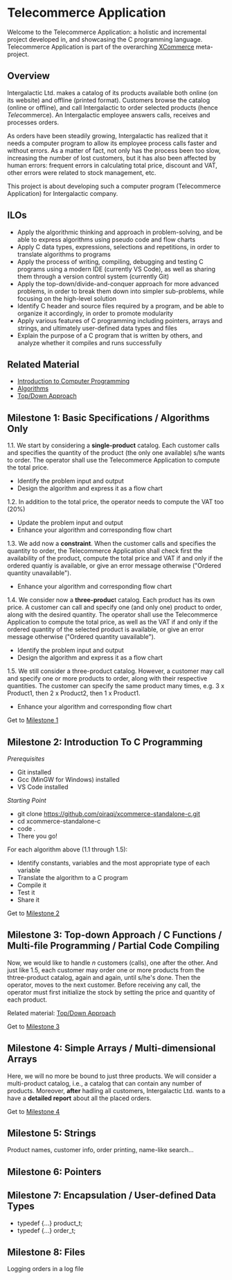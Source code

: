 # Telecommerce Application
Welcome to the Telecommerce Application: a holistic and incremental project developed in, and showcasing the C programming language. Telecommerce Application is part of the overarching [XCommerce](https://github.com/oiraqi/xcommerce) meta-project.

## Overview
Intergalactic Ltd. makes a catalog of its products available both online (on its website) and offline (printed format). Customers browse the catalog (online or offline), and call Intergalactic to order selected products (hence *Tele*commerce). An Intergalactic employee answers calls, receives and processes orders.

As orders have been steadily growing, Intergalactic has realized that it needs a computer program to allow its employee process calls faster and without errors. As a matter of fact, not only has the process been too slow, increasing the number of lost customers, but it has also been affected by human errors: frequent errors in calculating total price, discount and VAT, other errors were related to stock management, etc.

This project is about developing such a computer program (Telecommerce Application) for Intergalactic company.

## ILOs
- Apply the algorithmic thinking and approach in problem-solving, and be able to express algorithms using pseudo code and flow charts
- Apply C data types, expressions, selections and repetitions, in order to translate algorithms to programs
- Apply the process of writing, compiling, debugging and testing C programs using a modern IDE (currently VS Code), as well as sharing them through a version control system (currently Git)
- Apply the top-down/divide-and-conquer approach for more advanced problems, in order to break them down into simpler sub-problems, while focusing on the high-level solution
- Identify C header and source files required by a program, and be able to organize it accordingly, in order to promote modularity
- Apply various features of C programming including pointers, arrays and strings, and ultimately user-defined data types and files
- Explain the purpose of a C program that is written by others, and analyze whether it compiles and runs successfully

## Related Material
- [Introduction to Computer Programming](https://docs.google.com/presentation/d/1kbHYSNY1zxqZXxcYxdkfULK5dRZ42IeiKI_z0pE6SN0/edit?usp=sharing)
- [Algorithms](https://docs.google.com/presentation/d/1oe6NSNcz9tKE_XYgdV7bV7XLiNyn81HFcYLmKn1ECaw/edit?usp=sharing)
- [Top/Down Approach](https://docs.google.com/presentation/d/1MMt0wCU1iK8JAOL-SSjzq4mcDM2VQKTG3TH8Pxhirkk/edit?usp=sharing)

## Milestone 1: Basic Specifications / Algorithms Only
1.1. We start by considering a **single-product** catalog. Each customer calls and specifies the quantity of the product (the only one available) s/he wants to order. The operator shall use the Telecommerce Application to compute the total price.
- Identify the problem input and output
- Design the algorithm and express it as a flow chart

1.2. In addition to the total price, the operator needs to compute the VAT too (20%)
- Update the problem input and output
- Enhance your algorithm and corresponding flow chart

1.3. We add now a **constraint**. When the customer calls and specifies the quantity to order, the Telecommerce Application shall check first the availability of the product, compute the total price and VAT if and only if the ordered quantiy is available, or give an error message otherwise ("Ordered quantity unavailable").
- Enhance your algorithm and corresponding flow chart

1.4. We consider now a **three-produc**t catalog. Each product has its own price. A customer can call and specify one (and only one) product to order, along with the desired quantity. The operator shall use the Telecommerce Application to compute the total price, as well as the VAT if and only if the ordered quantity of the selected product is available, or give an error message otherwise ("Ordered quantity uavailable").
- Identify the problem input and output
- Design the algorithm and express it as a flow chart

1.5. We still consider a three-product catalog. However, a customer may call and specify one or more products to order, along with their respective quantities. The customer can specify the same product many times, e.g. 3 x Product1, then 2 x Product2, then 1 x Product1.
- Enhance your algorithm and corresponding flow chart

Get to [Milestone 1](https://github.com/oiraqi/xcommerce-standalone-c/tree/master/milestone1)

## Milestone 2: Introduction To C Programming
*Prerequisites*
- Git installed
- Gcc (MinGW for Windows) installed
- VS Code installed

*Starting Point*
- git clone https://github.com/oiraqi/xcommerce-standalone-c.git
- cd xcommerce-standalone-c
- code .
- There you go!

For each algorithm above (1.1 through 1.5):
- Identify constants, variables and the most appropriate type of each variable
- Translate the algorithm to a C program
- Compile it
- Test it
- Share it

Get to [Milestone 2](https://github.com/oiraqi/xcommerce-standalone-c/tree/master/milestone2)

## Milestone 3: Top-down Approach / C Functions / Multi-file Programming / Partial Code Compiling
Now, we would like to handle *n* customers (calls), one after the other. And just like 1.5, each customer may order one or more products from the thtree-product catalog, again and again, until s/he's done. Then the operator, moves to the next customer.
Before receiving any call, the operator must first initialize the stock by setting the price and quantity of each product.

Related material: [Top/Down Approach](https://docs.google.com/presentation/d/1MMt0wCU1iK8JAOL-SSjzq4mcDM2VQKTG3TH8Pxhirkk/edit?usp=sharing)

Get to [Milestone 3](https://github.com/oiraqi/xcommerce-standalone-c/tree/master/milestone3)

## Milestone 4: Simple Arrays / Multi-dimensional Arrays
Here, we will no more be bound to just three products. We will consider a multi-product catalog, i.e., a catalog that can contain any number of products. Moreover, **after** hadling all customers, Intergalactic Ltd. wants to a have a **detailed report** about all the placed orders.

Get to [Milestone 4](https://github.com/oiraqi/xcommerce-standalone-c/tree/master/milestone4)

## Milestone 5: Strings
Product names, customer info, order printing, name-like search...

## Milestone 6: Pointers

## Milestone 7: Encapsulation / User-defined Data Types
- typedef {...} product_t;
- typedef {...} order_t;

## Milestone 8: Files
Logging orders in a log file
